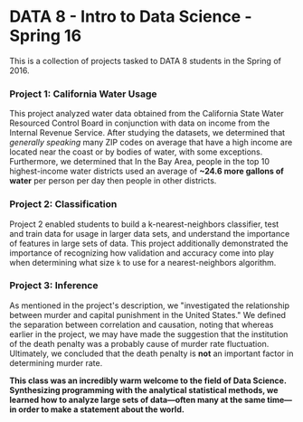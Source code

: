 # DATA 8 - Intro to Data Science - Spring 16

This is a collection of projects tasked to DATA 8 students in the Spring of 2016.

### Project 1: California Water Usage
This project analyzed water data obtained from the California State Water Resourced Control Board in conjunction with data on income from the Internal Revenue Service. After studying the datasets, we determined that *generally speaking* many ZIP codes on average that have a high income are located near the coast or by bodies of water, with some exceptions. Furthermore, we determined that In the Bay Area, people in the top 10 highest-income water districts used an average of **~24.6 more gallons of water** per person per day then people in other districts.

### Project 2: Classification
Project 2 enabled students to build a k-nearest-neighbors classifier, test and train data for usage in larger data sets, and understand the importance of features in large sets of data. This project additionally demonstrated the importance of recognizing how validation and accuracy come into play when determining what size `k` to use for a nearest-neighbors algorithm.

### Project 3: Inference
As mentioned in the project's description, we "investigated the relationship between murder and capital punishment in the United States." We defined the separation between correlation and causation, noting that whereas earlier in the project, we may have made the suggestion that the institution of the death penalty was a probably cause of murder rate fluctuation. Ultimately, we concluded that the death penalty is **not** an important factor in determining murder rate.

**This class was an incredibly warm welcome to the field of Data Science. Synthesizing programming with the analytical statistical methods, we learned how to analyze large sets of data—often many at the same time—in order to make a statement about the world.**
